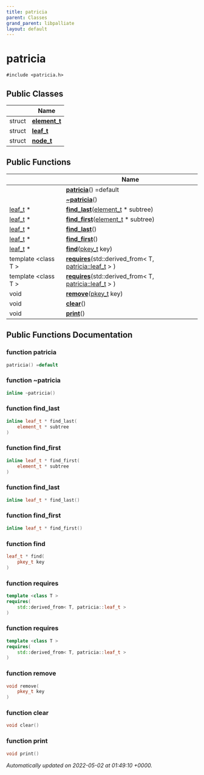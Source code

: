```yaml
---
title: patricia
parent: Classes
grand_parent: libpalliate
layout: default
---
```


# patricia






`#include <patricia.h>`

## Public Classes

|                | Name           |
| -------------- | -------------- |
| struct | **[element_t](/libpalliate/generated/Classes/structpatricia_1_1element__t)**  |
| struct | **[leaf_t](/libpalliate/generated/Classes/structpatricia_1_1leaf__t)**  |
| struct | **[node_t](/libpalliate/generated/Classes/structpatricia_1_1node__t)**  |

## Public Functions

|                | Name           |
| -------------- | -------------- |
| | **[patricia](/libpalliate/generated/Classes/classpatricia#function-patricia)**() =default |
| | **[~patricia](/libpalliate/generated/Classes/classpatricia#function-~patricia)**() |
| [leaf_t](/libpalliate/generated/Classes/structpatricia_1_1leaf__t) * | **[find_last](/libpalliate/generated/Classes/classpatricia#function-find-last)**([element_t](/libpalliate/generated/Classes/structpatricia_1_1element__t) * subtree) |
| [leaf_t](/libpalliate/generated/Classes/structpatricia_1_1leaf__t) * | **[find_first](/libpalliate/generated/Classes/classpatricia#function-find-first)**([element_t](/libpalliate/generated/Classes/structpatricia_1_1element__t) * subtree) |
| [leaf_t](/libpalliate/generated/Classes/structpatricia_1_1leaf__t) * | **[find_last](/libpalliate/generated/Classes/classpatricia#function-find-last)**() |
| [leaf_t](/libpalliate/generated/Classes/structpatricia_1_1leaf__t) * | **[find_first](/libpalliate/generated/Classes/classpatricia#function-find-first)**() |
| [leaf_t](/libpalliate/generated/Classes/structpatricia_1_1leaf__t) * | **[find](/libpalliate/generated/Classes/classpatricia#function-find)**([pkey_t](/libpalliate/generated/Files/patricia_8h#using-pkey-t) key) |
| template <class T \> <br>| **[requires](/libpalliate/generated/Classes/classpatricia#function-requires)**(std::derived_from< T, [patricia::leaf_t](/libpalliate/generated/Classes/structpatricia_1_1leaf__t) > ) |
| template <class T \> <br>| **[requires](/libpalliate/generated/Classes/classpatricia#function-requires)**(std::derived_from< T, [patricia::leaf_t](/libpalliate/generated/Classes/structpatricia_1_1leaf__t) > ) |
| void | **[remove](/libpalliate/generated/Classes/classpatricia#function-remove)**([pkey_t](/libpalliate/generated/Files/patricia_8h#using-pkey-t) key) |
| void | **[clear](/libpalliate/generated/Classes/classpatricia#function-clear)**() |
| void | **[print](/libpalliate/generated/Classes/classpatricia#function-print)**() |

## Public Functions Documentation

### function patricia

```cpp
patricia() =default
```


### function ~patricia

```cpp
inline ~patricia()
```


### function find_last

```cpp
inline leaf_t * find_last(
    element_t * subtree
)
```


### function find_first

```cpp
inline leaf_t * find_first(
    element_t * subtree
)
```


### function find_last

```cpp
inline leaf_t * find_last()
```


### function find_first

```cpp
inline leaf_t * find_first()
```


### function find

```cpp
leaf_t * find(
    pkey_t key
)
```


### function requires

```cpp
template <class T >
requires(
    std::derived_from< T, patricia::leaf_t > 
)
```


### function requires

```cpp
template <class T >
requires(
    std::derived_from< T, patricia::leaf_t > 
)
```


### function remove

```cpp
void remove(
    pkey_t key
)
```


### function clear

```cpp
void clear()
```


### function print

```cpp
void print()
```



_Automatically updated on 2022-05-02 at 01:49:10 +0000._